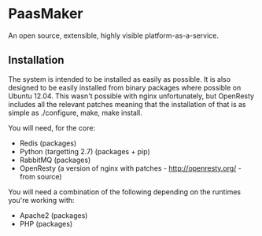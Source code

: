 # PaasMaker

An open source, extensible, highly visible platform-as-a-service.

## Installation

The system is intended to be installed as easily as possible. It is also designed
to be easily installed from binary packages where possible on Ubuntu 12.04. This
wasn't possible with nginx unfortunately, but OpenResty includes all the relevant
patches meaning that the installation of that is as simple as ./configure, make,
make install.

You will need, for the core:

* Redis (packages)
* Python (targetting 2.7) (packages + pip)
* RabbitMQ (packages)
* OpenResty (a version of nginx with patches - http://openresty.org/ - from source)

You will need a combination of the following depending on the runtimes you're working
with:

* Apache2 (packages)
* PHP (packages)